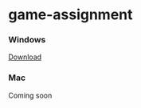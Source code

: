 # game-assignment
### Windows
[Download](https://www.dropbox.com/s/ps7d3apkb3ciwfo/HardcoreCarrotSetup.exe?dl=1)
### Mac
Coming soon

